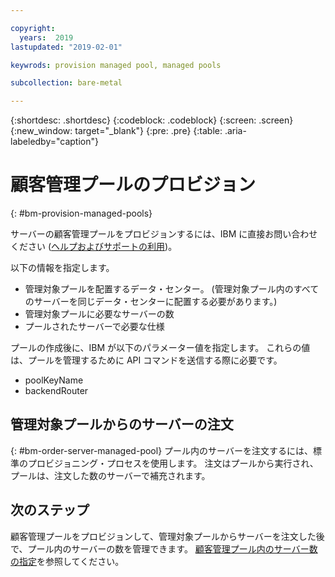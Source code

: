 ```yaml
---

copyright:
  years:  2019
lastupdated: "2019-02-01"

keywrods: provision managed pool, managed pools

subcollection: bare-metal

---
```


{:shortdesc: .shortdesc}
{:codeblock: .codeblock}
{:screen: .screen}
{:new_window: target="_blank"}
{:pre: .pre}
{:table: .aria-labeledby="caption"}

# 顧客管理プールのプロビジョン
{: #bm-provision-managed-pools}

サーバーの顧客管理プールをプロビジョンするには、IBM に直接お問い合わせください ([ヘルプおよびサポートの利用](/docs/bare-metal?topic=bare-metal-gettinghelp))。

以下の情報を指定します。
* 管理対象プールを配置するデータ・センター。 (管理対象プール内のすべてのサーバーを同じデータ・センターに配置する必要があります。)
* 管理対象プールに必要なサーバーの数
* プールされたサーバーで必要な仕様

プールの作成後に、IBM が以下のパラメーター値を指定します。 これらの値は、プールを管理するために API コマンドを送信する際に必要です。
* poolKeyName
* backendRouter

## 管理対象プールからのサーバーの注文
{: #bm-order-server-managed-pool}
プール内のサーバーを注文するには、標準のプロビジョニング・プロセスを使用します。 注文はプールから実行され、プールは、注文した数のサーバーで補充されます。

## 次のステップ

顧客管理プールをプロビジョンして、管理対象プールからサーバーを注文した後で、プール内のサーバーの数を管理できます。 [顧客管理プール内のサーバー数の指定](/docs/bare-metal?topic=bare-metal-set-amount-servers-pool#set-amount-servers-pool)を参照してください。
